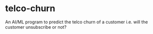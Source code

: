 # telco-churn
An AI/ML program to predict the telco churn of a customer i.e. will the customer unsubscribe or not?
